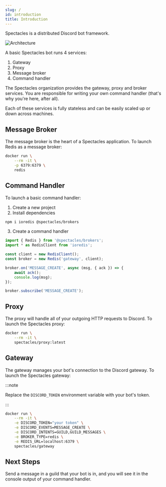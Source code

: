 ```yaml
---
slug: /
id: introduction
title: Introduction
---
```


Spectacles is a distributed Discord bot framework.

![Architecture](../static/img/architecture.svg)

A basic Spectacles bot runs 4 services:

1. Gateway
2. Proxy
3. Message broker
4. Command handler

The Spectacles organization provides the gateway, proxy and broker services. You are responsible for
writing your own command handler (that's why you're here, after all).

Each of these services is fully stateless and can be easily scaled up or down across machines.

## Message Broker

The message broker is the heart of a Spectacles application. To launch Redis as a message broker:

```bash
docker run \
	--rm -it \
	-p 6379:6379 \
	redis
```

## Command Handler

To launch a basic command handler:

1. Create a new project
2. Install dependencies
```bash
npm i ioredis @spectacles/brokers
```
3. Create a command handler
```ts
import { Redis } from '@spectacles/brokers';
import * as RedisClient from 'ioredis';

const client = new RedisClient();
const broker = new Redis('gateway', client);

broker.on('MESSAGE_CREATE', async (msg, { ack }) => {
	await ack();
	console.log(msg);
});

broker.subscribe('MESSAGE_CREATE');
```

## Proxy

The proxy will handle all of your outgoing HTTP requests to Discord. To launch the Spectacles
proxy:

```bash
docker run \
	--rm -it \
	spectacles/proxy:latest
```

## Gateway

The gateway manages your bot's connection to the Discord gateway. To launch the Spectacles gateway:

:::note

Replace the `DISCORD_TOKEN` environment variable with your bot's token.

:::

```bash
docker run \
	--rm -it \
	-e DISCORD_TOKEN="your token" \
	-e DISCORD_EVENTS=MESSAGE_CREATE \
	-e DISCORD_INTENTS=GUILD,GUILD_MESSAGES \
	-e BROKER_TYPE=redis \
	-e REDIS_URL=localhost:6379 \
	spectacles/gateway
```

## Next Steps

Send a message in a guild that your bot is in, and you will see it in the console output of your
command handler.
